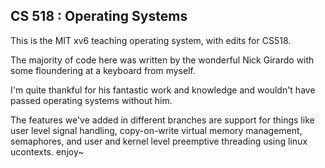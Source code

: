 ## CS 518 : Operating Systems

This is the MIT xv6 teaching operating system, with edits for CS518.

The majority of code here was written by the wonderful Nick Girardo with some floundering at a keyboard from myself.

I'm quite thankful for his fantastic work and knowledge and wouldn't have passed operating systems without him.



The features we've added in different branches are support for things like user level signal handling, copy-on-write virtual memory management, semaphores, and user and kernel level preemptive threading using linux ucontexts.
enjoy~
